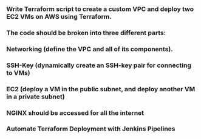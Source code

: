 ### Write Terraform script to create a custom VPC and deploy two EC2 VMs on AWS using Terraform.

### The code should be broken into three different parts:

### Networking (define the VPC and all of its components).

### SSH-Key (dynamically create an SSH-key pair for connecting to VMs)

### EC2 (deploy a VM in the public subnet, and deploy another VM in a private subnet)

### NGINX should be accessed for all the internet

### Automate Terraform Deployment with Jenkins Pipelines

